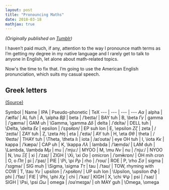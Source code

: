 ```yaml
---
layout: post
title: "Pronouncing Maths"
date: 2018-03-18
mathjax: true
---
```

_(Originally published on [Tumblr](https://infinitejoke.tumblr.com/post/171990388381/pronouncing-maths))_

I haven’t paid much, if any, attention to the way I pronounce math terms as I’m getting my degree in
my native language and I rarely get to talk to anyone in English, let alone about math-related topics.

Now's the time to fix that. I’m going to use the American English pronunciation, which suits my casual speech.

## Greek letters

[(Source)](https://english.stackexchange.com/a/13464)

Symbol | Name | IPA | Pseudo-phonetic | TeX
--- | --- | --- | ---
$A\alpha$ | alpha | /ˈælfə/ | AL fuh | A, \alpha
$B\beta$ | beta | /ˈbeɪtə/ | BAY tuh | B, \beta
$\Gamma\gamma$ | gamma | /ˈɡæmə/ | GAM uh | \Gamma, \gamma
$\Delta\delta$ | delta | /ˈdɛltə/ | DELL tuh | \Delta, \delta
$E\epsilon$ | epsilon | /ˈɛpsɨlɒn/ | EP suh lon | E, \epsilon
$Z\zeta$ | zeta | /ˈzeɪtə/ | ZAY tuh | Z, \zeta
$H\eta$ | eta | /ˈeɪtə/ | AY tuh | H, \eta
$\Theta\theta$ | theta | /ˈθeɪtə/ | THAY tuh | \Theta, \theta
$I\iota$ | iota | /aɪˈoʊtə/ | eye OH tuh | I, \iota
$K\kappa$ | kappa | /ˈkæpə/ | CAP uh | K, \kappa
$\Lambda\lambda$ | lambda | /ˈlæmdə/ | LAM duh | \Lambda, \lambda
$M\mu$ | mu | /ˈmjuː/ | MYOO | M, \mu
$N\nu$ | nu | /ˈnjuː/ | NYOO | N, \nu
$\Xi\xi$ | xi | /ˈzaɪ/ | ZIGH | \Xi, \xi
$Oo$ | omicron | /ˈɒmɨkrɒn/ | OH mih cron | O, o
$\Pi\pi$ | pi | /ˈpaɪ/ | PIE | \Pi, \pi
$P\rho$ | rho | /ˈroʊ/ | ROE | P, \rho
$\Sigma\sigma$ | sigma | /ˈsɪɡmə/ | SIG muh | \Sigma, \sigma
$T\tau$ | tau | /ˈtaʊ/ | TOW, rhyming with COW | T, \tau
$\Upsilon\upsilon$ | upsilon | /ˈʌpsɨlɒn/ | UP suh lon | \Upsilon, \upsilon
$\Phi\phi$ | phi | /ˈfaɪ/ | FIE | \Phi, \phi
$X\chi$ | chi | /ˈkaɪ/ | KIGH | X, \chi
$\Psi\psi$ | psi | /ˈsaɪ/ | SIGH | \Psi, \psi
$\Omega\omega$ | omega | /oʊˈmeɪɡə/ | oh MAY guh | \Omega, \omega
